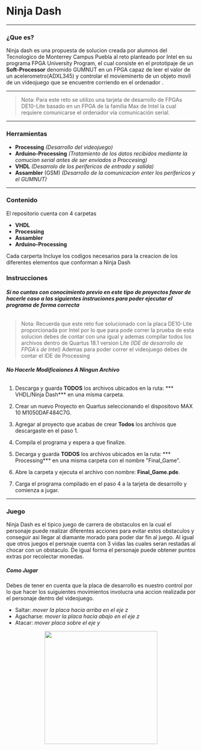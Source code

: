 #  Ninja Dash

------------
### ¿Que es?

Ninja dash es una propuesta de solucion creada por alumnos del Tecnologico de Monterrey Campus Puebla al reto planteado por Intel en su programa FPGA University Program, el cual consiste en el prototipaje de un **Soft-Processor** denomido GUMNUT en un FPGA capaz de leer el valor de un acelerometro(ADXL345) y controlar el movieminerto de un objeto movil de un videojuego que se encuentre corriendo en el ordenador .

------------

> Nota: Para este reto se utilizo una tarjeta de desarrollo de FPGAs DE10-Lite basado en un FPGA de la familia Max de Intel la cual requiere comunicarse el ordenador vía comunicación serial.

------------

### Herramientas
- **Processing** *(Desarrollo del videojuego)*
- **Arduino-Processing** *(Tratamiento de los datos recibidos mediante la comucion serial antes de ser enviados a Proccesing)*
- **VHDL** *(Desarrolo de los perifericos de entrada y salida)*
- **Assambler** (GSM) *(Desarrollo de la comunicacion enter los perifericos y el GUMNUT)*

------------

### Contenido
El repositorio cuenta con 4 carpetas 

- **VHDL**
- **Processing**
- **Assambler**
- **Arduino-Processing**

Cada carperta Incluye los codigos necesarios para la creacion de los diferentes elementos que conforman a  Ninja Dash

### Instrucciones

###### ****Si no cuntas con conocimiento previo en este tipo de proyectos favor de hacerle caso a las siguientes instruciones para poder ejecutar el programa de forma correcta****
> Nota: Recuerda que este reto fue solucionado con la placa DE10-Lite proporcionada por  Intel por lo que para pode correr la prueba de esta solucion debes de contar con una igual y ademas compilar todos los archivos dentro de Quartus 18.1 version Lite *(IDE de desarrollo de FPGA´s de Intel)*
Ademas para poder correr el videojuego debes de contar el IDE  de Processing
###### ****No Hacerle Modificaiones A Ningun Archivo****

1.  Descarga y guarda **TODOS** los archivos ubicados en la ruta: *** VHDL/Ninja Dash*** en una misma carpeta.

2. Crear un nuevo Proyecto en Quartus seleccionando el dispositovo MAX 10 M1050DAF484C7G.

3. Agregar al proyecto que acabas de crear **Todos** los archivos que descargaste en el paso 1.

4. Compila el programa y espera a que finalize.

5. Decarga y guarda **TODOS**  los archivos ubicados en la ruta: *** Processing***  en una misma carpeta con el nombre "Final_Game".

6. Abre la carpeta y ejecuta el archivo con nombre: **Final_Game.pde**.

7. Carga el programa compilado en el paso 4 a la tarjeta de desarrollo y comienza a jugar.

------------
### Juego

Ninja Dash es el tipico juego de carrera de obstaculos en la cual el personaje puede realizar diferentes acciones para evitar estos obstaculos y conseguir asi llegar al diamante morado para poder dar fin al juego.
Al igual que otros juegos el persnaje cuenta con 3 vidas las cuales seran restadas al chocar con un  obstaculo.
De igual forma el personaje puede obtener puntos extras por recolectar monedas.

##### Como Jugar
Debes de tener en cuenta que la placa de desarrollo es nuestro control por lo que hacer los suiguientes movimientos involucra una accion realizada por el personaje dentro del videojuego.

- Saltar: *mover la placa hacia arriba en el eje z*
- Agacharse: *mover la placa hacia abajo en el eje z*
- Atacar: *mover placa sobre el eje y*

<p align="center">
<img src="https://user-images.githubusercontent.com/70683976/110894391-6df2f180-82bd-11eb-946a-28e8dad197e7.jpg" width="300">
</p>
